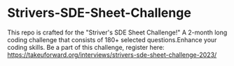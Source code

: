 # Strivers-SDE-Sheet-Challenge
This repo is crafted for the "Striver's SDE Sheet Challenge!"
A 2-month long coding challenge that consists of 180+ selected questions.Enhance your coding skills.
Be a part of this challenge, register here: https://takeuforward.org/interviews/strivers-sde-sheet-challenge-2023/
